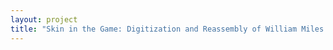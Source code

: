 ```yaml
--- 
layout: project 
title: "Skin in the Game: Digitization and Reassembly of William Miles' Black Champions Interviews" 
---
```



